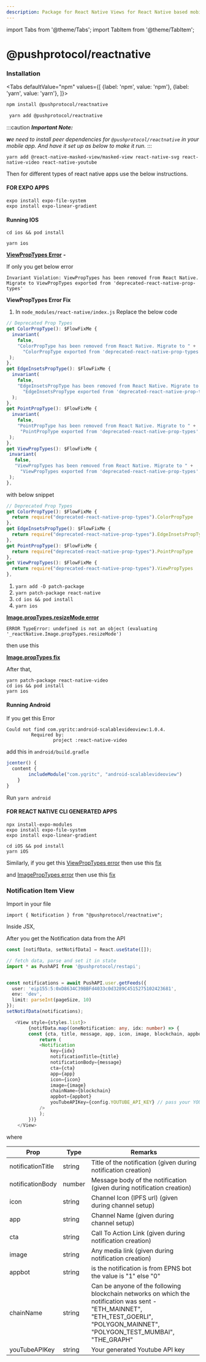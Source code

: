 ```yaml
---
description: Package for React Native Views for React Native based mobile apps.
---
```


import Tabs from '@theme/Tabs';
import TabItem from '@theme/TabItem';

# @pushprotocol/reactnative

### Installation

<Tabs
    defaultValue="npm"
    values={[
        {label: 'npm', value: 'npm'},
        {label: 'yarn', value: 'yarn'},
    ]}>
<TabItem value="npm">

```bash
npm install @pushprotocol/reactnative 
```
</TabItem>
<TabItem value="yarn">

```bash
 yarn add @pushprotocol/reactnative
```
</TabItem>
</Tabs>

:::caution
_**Important Note:**_

_**w**e need to install peer dependencies for `@pushprotocol/reactnative` in your mobile app. And have it set up as below to make it run._
:::

```
yarn add @react-native-masked-view/masked-view react-native-svg react-native-video react-native-youtube
```

Then for different types of react native apps use the below instructions.

#### FOR EXPO APPS

```
expo install expo-file-system
expo install expo-linear-gradient
```

#### Running IOS

```
cd ios && pod install
```

```
yarn ios
```

[**ViewPropTypes Error**](https://github.com/facebook/react-native/issues/33734#issuecomment-1190506381) **-**

If only you get below error

```
Invariant Violation: ViewPropTypes has been removed from React Native. Migrate to ViewPropTypes exported from 'deprecated-react-native-prop-types'
```

**ViewPropTypes Error Fix**

1. In `node_modules/react-native/index.js` Replace the below code

```typescript
// Deprecated Prop Types
get ColorPropType(): $FlowFixMe {
  invariant(
    false,
    "ColorPropType has been removed from React Native. Migrate to " +
      "ColorPropType exported from 'deprecated-react-native-prop-types'.",
 );
},
get EdgeInsetsPropType(): $FlowFixMe {
  invariant(
    false,
    "EdgeInsetsPropType has been removed from React Native. Migrate to " +
      "EdgeInsetsPropType exported from 'deprecated-react-native-prop-types'.",
  );
},
get PointPropType(): $FlowFixMe {
  invariant(
    false,
    "PointPropType has been removed from React Native. Migrate to " +
     "PointPropType exported from 'deprecated-react-native-prop-types'.",
 );
},
get ViewPropTypes(): $FlowFixMe {
 invariant(
   false,
   "ViewPropTypes has been removed from React Native. Migrate to " +
     "ViewPropTypes exported from 'deprecated-react-native-prop-types'.",
 );
},
```

with below snippet

```typescript
// Deprecated Prop Types
get ColorPropType(): $FlowFixMe {
  return require("deprecated-react-native-prop-types").ColorPropType
},
get EdgeInsetsPropType(): $FlowFixMe {
  return require("deprecated-react-native-prop-types").EdgeInsetsPropType
},
get PointPropType(): $FlowFixMe {
  return require("deprecated-react-native-prop-types").PointPropType
},
get ViewPropTypes(): $FlowFixMe {
  return require("deprecated-react-native-prop-types").ViewPropTypes
},
```

1. `yarn add -D patch-package`
2. `yarn patch-package react-native`
3. `cd ios && pod install`
4. `yarn ios`

[**Image.propTypes.resizeMode error**](https://github.com/react-native-video/react-native-video/issues/2714)

```
ERROR TypeError: undefined is not an object (evaluating '_reactNative.Image.propTypes.resizeMode')
```

then use this

[**Image.propTypes fix**](https://github.com/react-native-video/react-native-video/pull/2795/files)

After that,

```
yarn patch-package react-native-video
cd ios && pod install
yarn ios
```

#### Running Android

If you get this Error

```
Could not find com.yqritc:android-scalablevideoview:1.0.4.
		 Required by:
		         project :react-native-video
```

add this in `android/build.gradle`

```typescript
jcenter() {
  content {
		includeModule("com.yqritc", "android-scalablevideoview")
	}
}
```

Run `yarn android`

#### FOR REACT NATIVE CLI GENERATED APPS

```
npx install-expo-modules
expo install expo-file-system
expo install expo-linear-gradient
```

```
cd iOS && pod install
yarn iOS
```

Similarly, if you get this [ViewPropTypes error](https://github.com/ethereum-push-notification-service/push-sdk/tree/main/packages/reactnative#viewproptypes-error--) then use this [fix](https://github.com/ethereum-push-notification-service/push-sdk/tree/main/packages/reactnative#viewproptypes-error-fix)

and [ImagePropTypes error](https://github.com/ethereum-push-notification-service/push-sdk/tree/main/packages/reactnative#imageproptypesresizemode-error) then use this [fix](https://github.com/react-native-video/react-native-video/pull/2795/files)

### Notification Item View

Import in your file

```
import { Notification } from "@pushprotocol/reactnative";
```

Inside JSX,

After you get the Notification data from the API

```typescript
const [notifData, setNotifData] = React.useState([]);

// fetch data, parse and set it in state
import * as PushAPI from '@pushprotocol/restapi';


const notifications = await PushAPI.user.getFeeds({
  user: 'eip155:5:0xD8634C39BBFd4033c0d3289C4515275102423681',
  env: 'dev',
  limit: parseInt(pageSize, 10)
});
setNotifData(notifications);
```

```typescript
   <View style={styles.list}>
        {notifData.map((oneNotification: any, idx: number) => {
        const {cta, title, message, app, icon, image, blockchain, appbot } = oneNotification;
            return (
            <Notification
                key={idx}
                notificationTitle={title}
                notificationBody={message}
                cta={cta}
                app={app}
                icon={icon}
                image={image}
                chainName={blockchain}
                appbot={appbot}
                youTubeAPIKey={config.YOUTUBE_API_KEY} // pass your YOUTUBE_API_KEY here
            />
            );
        })}
    </View>
```

where

| Prop              | Type   | Remarks                                                                                                                                                                                |
| ----------------- | ------ | -------------------------------------------------------------------------------------------------------------------------------------------------------------------------------------- |
| notificationTitle | string | Title of the notification (given during notification creation)                                                                                                                         |
| notificationBody  | number | Message body of the notification (given during notification creation)                                                                                                                  |
| icon              | string | Channel Icon (IPFS url) (given during channel setup)                                                                                                                                   |
| app               | string | Channel Name (given during channel setup)                                                                                                                                              |
| cta               | string | Call To Action Link (given during notification creation)                                                                                                                               |
| image             | string | Any media link (given during notification creation)                                                                                                                                    |
| appbot            | string | is the notification is from EPNS bot the value is "1" else "0"                                                                                                                         |
| chainName         | string | Can be anyone of the following blockchain networks on which the notification was sent - "ETH\_MAINNET", "ETH\_TEST\_GOERLI", "POLYGON\_MAINNET", "POLYGON\_TEST\_MUMBAI", "THE\_GRAPH" |
| youTubeAPIKey     | string | Your generated Youtube API key                                                                                                                                                         |
